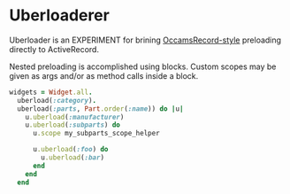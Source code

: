 # Uberloaderer

Uberloader is an EXPERIMENT for brining [OccamsRecord-style](https://github.com/jhollinger/occams-record/?tab=readme-ov-file#advanced-eager-loading) preloading directly to ActiveRecord.

Nested preloading is accomplished using blocks. Custom scopes may be given as args and/or as method calls inside a block.

```ruby
widgets = Widget.all.
  uberload(:category).
  uberload(:parts, Part.order(:name)) do |u|
    u.uberload(:manufacturer)
    u.uberload(:subparts) do
      u.scope my_subparts_scope_helper

      u.uberload(:foo) do
        u.uberload(:bar)
      end
    end
  end
```
